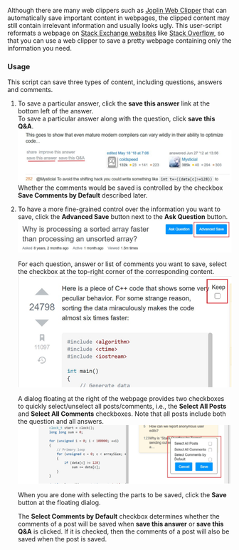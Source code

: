 Although there are many web clippers such as [Joplin Web Clipper](https://joplinapp.org/clipper/) that can automatically save important content in webpages, the clipped content may still contain irrelevant information and usually looks ugly.
This user-script reformats a webpage on [Stack Exchange websites](https://stackexchange.com/sites) like [Stack Overflow](https://stackoverflow.com), so that you can use a web clipper to save a pretty webpage containing only the information you need.

### Usage

This script can save three types of content, including questions, answers and comments.

1. To save a particular answer, click the **save this answer** link at the bottom left of the answer.  
   To save a particular answer along with the question, click **save this Q&A**.  
   ![](https://raw.githubusercontent.com/twchen/zhihu-formatter/master/imgs/quick-links.jpg)
   Whether the comments would be saved is controlled by the checkbox **Save Comments by Default** described later.

2. To have a more fine-grained control over the information you want to save, click the **Advanced Save** button next to the **Ask Question** button.  
   ![](https://raw.githubusercontent.com/twchen/zhihu-formatter/master/imgs/advanced-save.jpg)

   For each question, answer or list of comments you want to save, select the checkbox at the top-right corner of the corresponding content.  
   ![](https://raw.githubusercontent.com/twchen/zhihu-formatter/master/imgs/checkbox.jpg)

   A dialog floating at the right of the webpage provides two checkboxes to quickly select/unselect all posts/comments, i.e., the **Select All Posts** and **Select All Comments** checkboxes.
   Note that all posts include both the question and all answers.  
   ![](https://raw.githubusercontent.com/twchen/zhihu-formatter/master/imgs/dialog.jpg)

   When you are done with selecting the parts to be saved, click the **Save** button at the floating dialog.

   The **Select Comments by Default** checkbox determines whether the comments of a post will be saved when **save this answer** or **save this Q&A** is clicked.
   If it is checked, then the comments of a post will also be saved when the post is saved.
